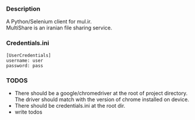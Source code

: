 ### Description
A Python/Selenium client for mul.ir.  
MultiShare is an iranian file sharing service.  

### Credentials.ini
```
[UserCredentials]
username: user
password: pass
```

### TODOS

* There should be a google/chromedriver at the root of project directory. The driver should match with 
  the version of chrome installed on device.
* There should be credentials.ini at the root dir.
* write todos
